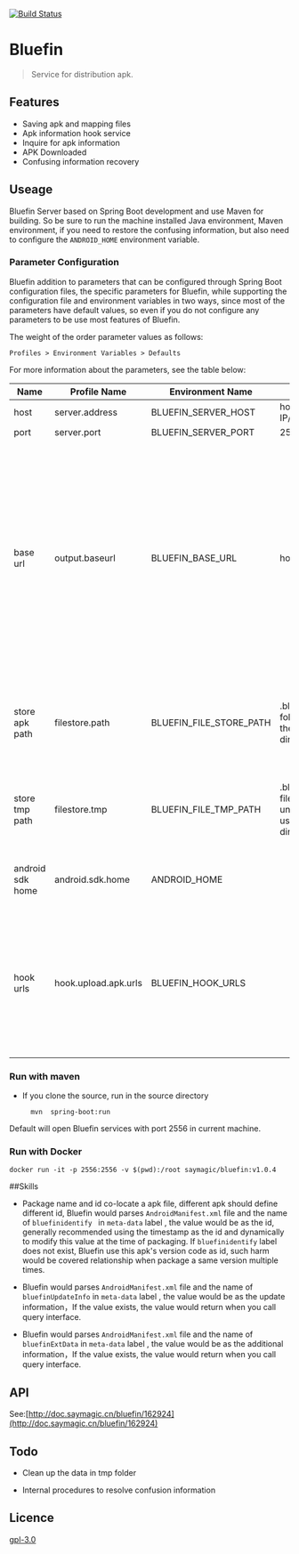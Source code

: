[![Build Status](https://travis-ci.org/bluefinframework/bluefin-server-core.svg?branch=master)](https://travis-ci.org/bluefinframework/bluefin-server-core)

# Bluefin
> Service for distribution apk.


##  Features

* Saving apk and mapping files
* Apk information hook service
* Inquire for apk information 
* APK Downloaded
* Confusing information recovery

## Useage

Bluefin Server based on Spring Boot development and use Maven for building. So be sure to run the machine installed Java environment, Maven environment, if you need to restore the confusing information, but also need to configure the `ANDROID_HOME` environment variable.


### Parameter Configuration

Bluefin addition to parameters that can be configured through Spring Boot configuration files, the specific parameters for Bluefin, while supporting the configuration file and environment variables in two ways, since most of the parameters have default values, so even if you do not configure any parameters to be use most features of Bluefin.

The weight of the order parameter values as follows:

	Profiles > Environment Variables > Defaults
	
For more information about the parameters, see the table below:


|Name     |Profile Name|Environment Name|Default|Explanation|
|--------|-------|------|------|-----|
|host|server.address|BLUEFIN\_SERVER\_HOST|host IP/127.0.0.1|bluefin host|
|port|server.port|BLUEFIN\_SERVER\_PORT|2556|bluefin port|
|base url|output.baseurl|BLUEFIN\_BASE\_URL|host:port|Root url address publicly defined, when Docker deploy or use Nginx like port forwarding service, must pay attention to the definition of the value , apk's download url will be based on the value|
|store apk path|filestore.path|BLUEFIN\_FILE\_STORE\_PATH|.bluefin file folder under the user's directory|the path to save mapping and apk file, which is the core directory Bluefin|
|store tmp path|filestore.tmp|BLUEFIN\_FILE\_TMP\_PATH|.bluefin/tmp file folder under the user's directory|use to store temporary files which generated by parsing apk or retrace|
|android sdk home|android.sdk.home|ANDROID_HOME||Android sdk directory, used to obtain the trace file|
|hook urls|hook.upload.apk.urls|BLUEFIN_HOOK_URLS||hook callback address when apk parsing flow finished , multiple addresses is supported, use `,` to separated|


### Run with maven

* If you clone the source, run in the source directory

 		mvn  spring-boot:run
 	
Default will open Bluefin services with port 2556 in current machine.

### Run with Docker

	docker run -it -p 2556:2556 -v $(pwd):/root saymagic/bluefin:v1.0.4

##Skills

* Package name and id co-locate a apk file, different apk should define different id, Bluefin would parses `AndroidManifest.xml` file and the name of `bluefinidentify ` in `meta-data` label  , the value would be as the id, generally recommended using the timestamp as the id and dynamically to modify this value at the time of packaging. If `bluefinidentify` label does not exist, Bluefin use this apk's version code as id, such harm would be covered relationship when package a same version multiple times.


* Bluefin would parses `AndroidManifest.xml` file and the name of `bluefinUpdateInfo` in `meta-data` label , the value would be as the update information，If the value exists, the value would return when you call  query interface.

* Bluefin would parses `AndroidManifest.xml` file and the name of `bluefinExtData` in `meta-data` label , the value would be as the additional information，If the value exists, the value would return when you call  query interface.



##  API 

See:[http://doc.saymagic.cn/bluefin/162924](http://doc.saymagic.cn/bluefin/162924)


## Todo

* Clean up the data in tmp folder 

* Internal procedures to resolve confusion information

## Licence

[gpl-3.0](https://opensource.org/licenses/gpl-3.0.html)